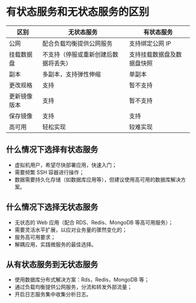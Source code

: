# 有状态服务和无状态服务的区别


|     区别     |              无状态服务              |         有状态服务         |
|--------------|--------------------------------------|----------------------------|
| 公网         | 配合负载均衡提供公网服务             | 支持绑定公网 IP            |
| 挂载数据盘   | 不支持（停服或重新创建后数据将丢失） | 支持挂载数据盘及数据盘快照 |
| 副本         | 多副本，支持弹性伸缩                 | 单副本                     |
| 更改规格     | 支持                                 | 暂不支持                   |
| 更新镜像版本 | 支持                                 | 暂不支持                   |
| 保存镜像     | 支持                                 | 支持                       |
| 高可用       | 轻松实现                             | 较难实现                   |


## 什么情况下选择有状态服务
* 虚拟机用户，希望尽快部署应用，快速入门；
* 需要频繁 SSH 容器进行操作；
* 数据需要持久化存储（如数据库应用等），但建议使用高可用的数据库解决方案。


## 什么情况下选择无状态服务
* 无状态的 Web 应用（配合 RDS、Redis、MongoDB 等高可用服务）；
* 需要灵活水平扩展，以应对业务量的骤然变化的；
* 服务高可用要求；
* 解耦应用，实践微服务的最佳选择。


## 从有状态服务到无状态服务
* 使用数据库分布式解决方案：Rds，Redis，MongoDB 等；
* 通过负载均衡提供公网服务，分流和转发外部流量；
* 开启日志服务集中收集分析日志。